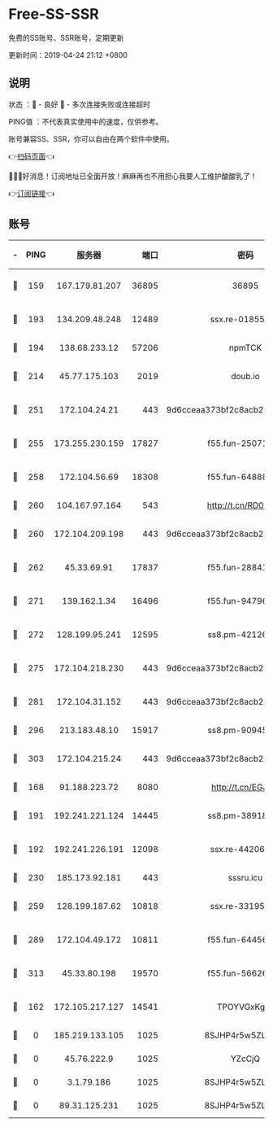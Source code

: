 # Free-SS-SSR

免费的SS账号、SSR账号，定期更新

更新时间：2019-04-24 21:12 +0800

## 说明

状态     ：🙂 - 良好 🙁 - 多次连接失败或连接超时

PING值   ：不代表真实使用中的速度，仅供参考。

账号兼容SS、SSR，你可以自由在两个软件中使用。

👉[扫码页面](https://liesauer.github.io/Free-SS-SSR/)👈

🎉🎉🎉好消息！订阅地址已全面开放！麻麻再也不用担心我要人工维护酸酸乳了！

👉[订阅链接](https://www.liesauer.net/yogurt/subscribe?ACCESS_TOKEN=DAYxR3mMaZAsaqUb)👈

## 账号

|-|PING|服务器|端口|密码|加密方式|区域|
|:----:|:----:|:-----:|-----:|:----:|:----:|:----:|
|🙂|159|167.179.81.207|36895|36895|aes-256-cfb|JP|
|🙂|193|134.209.48.248|12489|ssx.re-01855280|aes-256-cfb|US|
|🙂|194|138.68.233.12|57206|npmTCK|rc4-md5|US|
|🙂|214|45.77.175.103|2019|doub.io|aes-128-ctr|SG|
|🙂|251|172.104.24.21|443|9d6cceaa373bf2c8acb22e60b6a58be6|aes-256-cfb|US|
|🙂|255|173.255.230.159|17827|f55.fun-25071722|aes-256-cfb|US|
|🙂|258|172.104.56.69|18308|f55.fun-64888245|aes-256-cfb|SG|
|🙂|260|104.167.97.164|543|http://t.cn/RD0D7sx|rc4-md5|CA|
|🙂|260|172.104.209.198|443|9d6cceaa373bf2c8acb22e60b6a58be6|aes-256-cfb|US|
|🙂|262|45.33.69.91|17837|f55.fun-28841956|aes-256-cfb|US|
|🙂|271|139.162.1.34|16496|f55.fun-94796215|aes-256-cfb|SG|
|🙂|272|128.199.95.241|12595|ss8.pm-42126640|aes-256-cfb|SG|
|🙂|275|172.104.218.230|443|9d6cceaa373bf2c8acb22e60b6a58be6|aes-256-cfb|US|
|🙂|281|172.104.31.152|443|9d6cceaa373bf2c8acb22e60b6a58be6|aes-256-cfb|US|
|🙂|296|213.183.48.10|15917|ss8.pm-90945593|rc4-md5|RU|
|🙂|303|172.104.215.24|443|9d6cceaa373bf2c8acb22e60b6a58be6|aes-256-cfb|US|
|🙂|168|91.188.223.72|8080|http://t.cn/EGJIyrl|rc4-md5|RU|
|🙂|191|192.241.221.124|14445|ss8.pm-38918413|aes-256-cfb|US|
|🙂|192|192.241.226.191|12098|ssx.re-44206832|aes-256-cfb|US|
|🙂|230|185.173.92.181|443|sssru.icu|rc4-md5|RU|
|🙂|259|128.199.187.62|10818|ssx.re-33195748|aes-256-cfb|SG|
|🙂|289|172.104.49.172|10811|f55.fun-64456535|aes-256-cfb|SG|
|🙂|313|45.33.80.198|19570|f55.fun-56626580|aes-256-cfb|US|
|🙁|162|172.105.217.127|14541|TPOYVGxKglpi|aes-256-cfb|JP|
|🙁|0|185.219.133.105|1025|8SJHP4r5w5ZLCxpB|rc4-md5|TR|
|🙁|0|45.76.222.9|1025|YZcCjQ|rc4-md5|JP|
|🙁|0|3.1.79.186|1025|8SJHP4r5w5ZLCxpB|rc4-md5|SG|
|🙁|0|89.31.125.231|1025|8SJHP4r5w5ZLCxpB|rc4-md5|JP|
